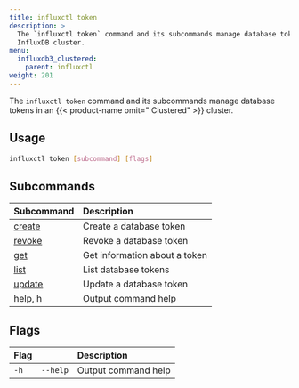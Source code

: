 ```yaml
---
title: influxctl token
description: >
  The `influxctl token` command and its subcommands manage database tokens in an
  InfluxDB cluster.
menu:
  influxdb3_clustered:
    parent: influxctl
weight: 201
---
```


The `influxctl token` command and its subcommands manage database tokens in an
{{< product-name omit=" Clustered" >}} cluster.

## Usage

```sh
influxctl token [subcommand] [flags]
```

## Subcommands

| Subcommand                                                           | Description                   |
| :------------------------------------------------------------------- | :---------------------------- |
| [create](/influxdb3/clustered/reference/cli/influxctl/token/create/) | Create a database token       |
| [revoke](/influxdb3/clustered/reference/cli/influxctl/token/revoke/) | Revoke a database token       |
| [get](/influxdb3/clustered/reference/cli/influxctl/token/get/)       | Get information about a token |
| [list](/influxdb3/clustered/reference/cli/influxctl/token/list/)     | List database tokens          |
| [update](/influxdb3/clustered/reference/cli/influxctl/token/update/) | Update a database token       |
| help, h                                                              | Output command help           |

## Flags

| Flag |          | Description         |
| :--- | :------- | :------------------ |
| `-h` | `--help` | Output command help |
